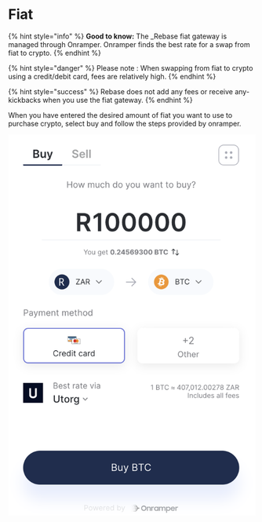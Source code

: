 # Fiat

{% hint style="info" %}
**Good to know:** The \_Rebase fiat gateway is managed through Onramper. Onramper finds the best rate for a swap from fiat to crypto.
{% endhint %}

{% hint style="danger" %}
Please note : When swapping from fiat to crypto using a credit/debit card, fees are relatively high. &#x20;
{% endhint %}

{% hint style="success" %}
Rebase does not add any fees or receive any-kickbacks when you use the fiat gateway.&#x20;
{% endhint %}

When you have entered the desired amount of fiat you want to use to purchase crypto, select buy and follow the steps provided by onramper.&#x20;

![](<../.gitbook/assets/Screenshot 2022-07-17 at 13.23.25.png>)







